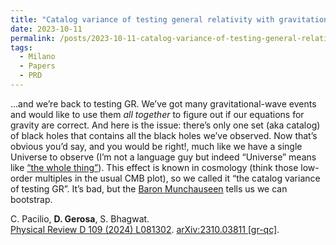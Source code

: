 ```yaml
---
title: "Catalog variance of testing general relativity with gravitational-wave data"
date: 2023-10-11
permalink: /posts/2023-10-11-catalog-variance-of-testing-general-relativity-with-gravitational-wave-data
tags:
  - Milano
  - Papers
  - PRD
---
```


…and we’re back to testing GR. We’ve got many gravitational-wave events and would like to use them _all together_ to figure out if our equations for gravity are correct. And here is the issue: there’s only one set (aka catalog) of black holes that contains all the black holes we’ve observed. Now that’s obvious you’d say, and you would be right!, much like we have a single Universe to observe (I’m not a language guy but indeed “Universe” means like [“the whole thing”](<https://www.etymonline.com/word/universe>)). This effect is known in cosmology (think those low-order multiples in the usual CMB plot), so we called it “the catalog variance of testing GR”. It’s bad, but the [Baron Munchauseen](<https://erikjanvankesteren.nl/blog/2018-03-01-baron-bootstrap.html>) tells us we can bootstrap. 

C. Pacilio, **D. Gerosa**, S. Bhagwat.\
[Physical Review D 109 (2024) L081302](https://journals.aps.org/prd/abstract/10.1103/PhysRevD.109.L081302). [arXiv:2310.03811 [gr-qc]](https://arxiv.org/abs/2310.03811).